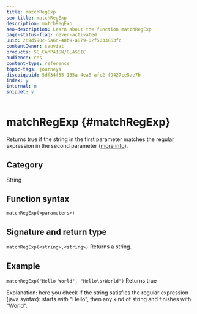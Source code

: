 ```yaml
---
title: matchRegExp
seo-title: matchRegExp
description: matchRegExp
seo-description: Learn about the function matchRegExp
page-status-flag: never-activated
uuid: 269d590c-5a6d-40b9-a879-02f5033863fc
contentOwner: sauviat
products: SG_CAMPAIGN/CLASSIC
audience: rns
content-type: reference
topic-tags: journeys
discoiquuid: 5df34f55-135a-4ea8-afc2-f9427ce5ae7b
index: y
internal: n
snippet: y
---
```


# matchRegExp {#matchRegExp}

Returns true if the string in the first parameter matches the regular expression in the second parameter ([more info](https://docs.oracle.com/javase/7/docs/api/java/util/regex/Pattern.html)).

## Category

String

## Function syntax

`matchRegExp(<parameters>)`

## Signature and return type

`matchRegExp(<string>,<string>)`
Returns a string.

## Example

`matchRegExp("Hello World", "Hello\s+World")`
Returns true

Explanation: here you check if the string satisfies the regular expression (java syntax): starts with "Hello", then any kind of string and finishes with "World".
